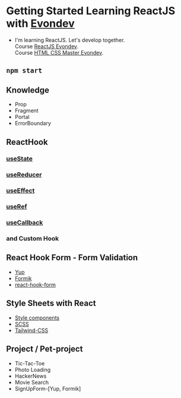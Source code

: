 # Getting Started Learning ReactJS with [Evondev](https://evon.dev/)
- I'm learning ReactJS. Let's develop together.\
Course [ReactJS Evondev](https://ktclick.com/invite/333702752127).\
Course [HTML CSS Master Evondev](https://ktclick.com/invite/391900256373).

## `npm start`

## Knowledge
- Prop
- Fragment
- Portal
- ErrorBoundary

## ReactHook
### [useState](https://react.dev/reference/react/useEffect)
### [useReducer](https://react.dev/reference/react/useReducer)
### [useEffect](https://react.dev/reference/react/useState)
### [useRef](https://react.dev/reference/react/useRef)
### [useCallback](https://react.dev/reference/react/useCallback)
### and Custom Hook

## React Hook Form - Form Validation
- [Yup](https://www.npmjs.com/package/yup)
- [Formik](https://formik.org/docs/overview)
- [react-hook-form](https://react-hook-form.com/)

## Style Sheets with React
- [Style components](https://styled-components.com/docs/basics)
- [SCSS](https://sass-lang.com/)
- [Tailwind-CSS](https://tailwindcss.com/docs/installation)

## Project / Pet-project
- Tic-Tac-Toe
- Photo Loading
- HackerNews
- Movie Search
- SignUpForm-[Yup, Formik]